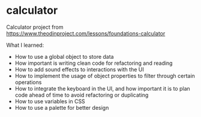 # calculator
Calculator project from https://www.theodinproject.com/lessons/foundations-calculator

What I learned:

- How to use a global object to store data
- How important is writing clean code for refactoring and reading
- How to add sound effects to interactions with the UI
- How to implement the usage of object properties to filter through certain operations
- How to integrate the keyboard in the UI, and how important it is to plan code ahead of time to avoid refactoring or duplicating
- How to use variables in CSS
- How to use a palette for better design
